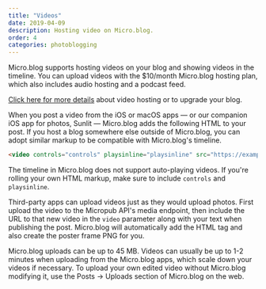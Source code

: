 ```yaml
---
title: "Videos"
date: 2019-04-09
description: Hosting video on Micro.blog.
order: 4
categories: photoblogging
---
```


Micro.blog supports hosting videos on your blog and showing videos in the timeline. You can upload videos with the $10/month Micro.blog hosting plan, which also includes audio hosting and a podcast feed.

[Click here for more details](https://micro.blog/new/audio) about video hosting or to upgrade your blog.

When you post a video from the iOS or macOS apps — or our companion iOS app for photos, Sunlit — Micro.blog adds the following HTML to your post. If you host a blog somewhere else outside of Micro.blog, you can adopt similar markup to be compatible with Micro.blog's timeline.

```html
<video controls="controls" playsinline="playsinline" src="https://example.com/test.mov" poster="https://example.com/poster.png" preload="none" width="400" height="400" alt=""></video>
```

The timeline in Micro.blog does not support auto-playing videos. If you're rolling your own HTML markup, make sure to include `controls` and `playsinline`.

Third-party apps can upload videos just as they would upload photos. First upload the video to the Micropub API's media endpoint, then include the URL to that new video in the `video` parameter along with your text when publishing the post. Micro.blog will automatically add the HTML tag and also create the poster frame PNG for you.

Micro.blog uploads can be up to 45 MB. Videos can usually be up to 1-2 minutes when uploading from the Micro.blog apps, which scale down your videos if necessary. To upload your own edited video without Micro.blog modifying it, use the Posts → Uploads section of Micro.blog on the web.
